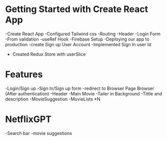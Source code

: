 # Getting Started with Create React App
-Create React App
-Configured Tailwind css
-Routing 
-Header 
-Login Form
-From validation
-useRef Hook
-Firebase Setup
-Deploying our app to production
-create Sign up User Account
-Implemented Sign In user Id
- Created Redux Store with userSlice 


# Features
-Login/Sign up
   -Sign In/Sign up form
   -redirect to Browser Page
Browser (After authentication)
  -Header
  -Main Movie
      -Tailer in Background
      -Tittle and description
      -MovieSuggestion
         -MovieLists *N

# NetflixGPT
  -Search bar
  -movie suggestions

